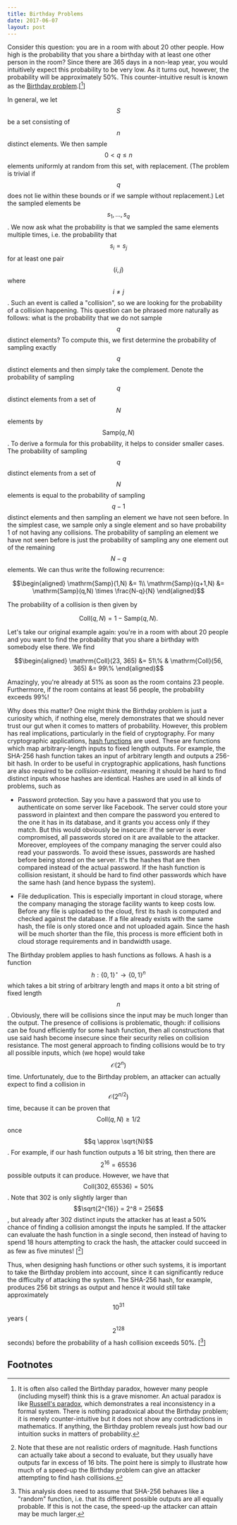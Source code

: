 ```yaml
---
title: Birthday Problems
date: 2017-06-07
layout: post
---
```

Consider this question: you are in a room with about 20 other people.
How high is the probability that you share a birthday with at least one other person in the room?
Since there are 365 days in a non-leap year, you would intuitively expect this probability to be very low.
As it turns out, however, the probability will be approximately 50%.
This counter-intuitive result is known as the [Birthday problem](https://en.wikipedia.org/wiki/Birthday_problem).[[^1]]

In general, we let $$S$$ be a set consisting of $$n$$ distinct elements.
We then sample $$0 < q \leq n$$ elements uniformly at random from this set, with replacement.
(The problem is trivial if $$q$$ does not lie within these bounds or if we sample without replacement.)
Let the sampled elements be $$s_1, \dots, s_q$$. We now ask what the probability is that we sampled the
same elements multiple times, i.e. the probability that $$s_i = s_j$$ for at least one pair $$(i,j)$$ where $$i \not= j$$.
Such an event is called a "collision", so we are looking for the probability of a collision happening.
This question can be phrased more naturally as follows: what is the probability that we do not sample $$q$$ distinct elements?
To compute this, we first determine the probability of sampling exactly $$q$$ distinct elements and then simply take the complement.
Denote the probability of sampling $$q$$ distinct elements from a set of $$N$$ elements by $$\mathrm{Samp}(q,N)$$.
To derive a formula for this probability, it helps to consider smaller cases.
The probability of sampling $$q$$ distinct elements from a set of $$N$$ elements is equal to the probability of sampling $$q-1$$
distinct elements and then sampling an element we have not seen before. In the simplest case, we sample only a single element and
so have probability 1 of not having any collisions. The probability of sampling an element we have not seen before is just the
probability of sampling any one element out of the remaining $$N-q$$ elements. We can thus write the following recurrence:

$$\begin{aligned}
    \mathrm{Samp}(1,N) &= 1\\
    \mathrm{Samp}(q+1,N) &= \mathrm{Samp}(q,N) \times \frac{N-q}{N}
\end{aligned}$$

The probability of a collision is then given by

$$
    \mathrm{Coll}(q,N) = 1 - \mathrm{Samp}(q,N).
$$

Let's take our original example again: you're in a room with about 20 people and you want to find the probability that you share
a birthday with somebody else there. We find

$$\begin{aligned}
    \mathrm{Coll}(23, 365) &= 51\% & \mathrm{Coll}(56, 365) &= 99\%
\end{aligned}$$

Amazingly, you're already at 51% as soon as the room contains 23 people.
Furthermore, if the room contains at least 56 people, the probability exceeds 99%!

Why does this matter? One might think the Birthday problem is just a curiosity which, if nothing else, merely demonstrates that
we should never trust our gut when it comes to matters of probability. However, this problem has real implications, particularly
in the field of cryptography. For many cryptographic applications, [hash functions](https://en.wikipedia.org/wiki/Hash_function)
are used. These are functions which map arbitrary-length inputs to fixed length outputs. For example, the SHA-256 hash function
takes an input of arbitrary length and outputs a 256-bit hash. In order to be useful in cryptographic applications, hash functions
are also required to be *collision-resistant*, meaning it should be hard to find distinct inputs whose hashes are identical.
Hashes are used in all kinds of problems, such as

* Password protection. Say you have a password that you use to authenticate on some server like Facebook.
The server could store your password in plaintext and then compare the password you entered to the one it has in
its database, and it grants you access only if they match. But this would obviously be insecure: if the server is
ever compromised, all passwords stored on it are available to the attacker. Moreover, employees of the company
managing the server could also read your passwords. To avoid these issues, passwords are hashed before being stored
on the server. It's the hashes that are then compared instead of the actual password. If the hash function is
collision resistant, it should be hard to find other passwords which have the same hash (and hence bypass the system).

* File deduplication. This is especially important in cloud storage, where the company managing the storage facility
wants to keep costs low. Before any file is uploaded to the cloud, first its hash is computed and checked against the
database. If a file already exists with the same hash, the file is only stored once and not uploaded again. Since the
hash will be much shorter than the file, this process is more efficient both in cloud storage requirements and in
bandwidth usage.

The Birthday problem applies to hash functions as follows. A hash is a function $$h: \{0,1\}^\star \to \{0,1\}^n$$
which takes a bit string of arbitrary length and maps it onto a bit string of fixed length $$n$$. Obviously, there
will be collisions since the input may be much longer than the output. The presence of collisions is problematic,
though: if collisions can be found efficiently for some hash function, then all constructions that use said hash
become insecure since their security relies on collision resistance. The most general approach to finding collisions
would be to try all possible inputs, which (we hope) would take $$\mathcal{O}(2^n)$$ time.
Unfortunately, due to the Birthday problem, an attacker can actually expect to find a collision in $$\mathcal{O}(2^{n/2})$$ time,
because it can be proven that $$\mathrm{Coll}(q, N) \geq 1/2$$ once $$q \approx \sqrt{N}$$.
For example, if our hash function outputs a 16 bit string, then there are $$2^{16} = 65536$$ possible outputs it can produce.
However, we have that $$\mathrm{Coll}(302, 65536) = 50\%$$.
Note that 302 is only slightly larger than $$\sqrt{2^{16}} = 2^8 = 256$$, but already after 302 distinct inputs
the attacker has at least a 50% chance of finding a collision amongst the inputs he sampled. If the attacker can evaluate the
hash function in a single second, then instead of having to spend 18 hours attempting to crack the hash, the attacker could
succeed in as few as five minutes! [[^2]]

Thus, when designing hash functions or other such systems, it is important to take the Birthday problem into account, since
it can significantly reduce the difficulty of attacking the system. The SHA-256 hash, for example, produces 256 bit strings
as output and hence it would still take approximately $$10^{31}$$ years ($$2^{128}$$ seconds) before the probability of a hash
collision exceeds 50%. [[^3]]

## Footnotes

[^1]: It is often also called the Birthday paradox, however many people (including myself) think this is a grave misnomer. An actual paradox is like [Russell's paradox](https://en.wikipedia.org/wiki/Russell%27s_paradox), which demonstrates a real inconsistency in a formal system. There is nothing paradoxical about the Birthday problem; it is merely counter-intuitive but it does not show any contradictions in mathematics. If anything, the Birthday problem reveals just how bad our intuition sucks in matters of probability.

[^2]: Note that these are not realistic orders of magnitude. Hash functions can actually take about a second to evaluate, but they usually have outputs far in excess of 16 bits. The point here is simply to illustrate how much of a speed-up the Birthday problem can give an attacker attempting to find hash collisions.

[^3]: This analysis does need to assume that SHA-256 behaves like a "random" function, i.e. that its different possible outputs are all equally probable. If this is not the case, the speed-up the attacker can attain may be much larger.